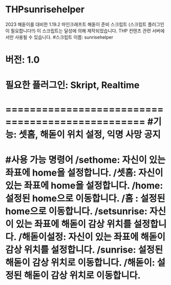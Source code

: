 # THPsunrisehelper
2023 해돋이를 대비한 1.19.2 마인크래프트 해돋이 준비 스크립트 (스크립트 플러그인이 필요합니다!!)
이 스크립트는 달성에 의해 제작되었습니다.
THP 컨텐츠 관련 서버에서만 사용될 수 있습니다.
#스크립트 이름: sunrisehelper
# 버전: 1.0
# 필요한 플러그인: Skript, Realtime
=================================================
#기능: 셋홈, 해돋이 위치 설정, 익명 사망 공지
=================================================
#사용 가능 명령어
/sethome: 자신이 있는 좌표에 home을 설정합니다.
/셋홈: 자신이 있는 좌표에 home을 설정합니다.
/home: 설정된 home으로 이동합니다.
/홈 : 설정된 home으로 이동합니다.
/setsunrise: 자신이 있는 좌표에 해돋이 감상 위치를 설정합니다.
/해돋이설정: 자신이 있는 좌표에 해돋이 감상 위치를 설정합니다.
/sunrise: 설정된 해돋이 감상 위치로 이동합니다.
/해돋이: 설정된 해돋이 감상 위치로 이동합니다.
=================================================
